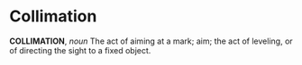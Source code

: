 # Collimation

**COLLIMATION**, _noun_ The act of aiming at a mark; aim; the act of leveling, or of directing the sight to a fixed object.